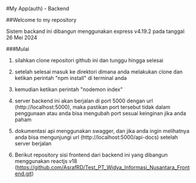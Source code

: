 
#My App(auth) - Backend

##Welcome to my repository

Sistem backand ini dibangun menggunakan express v4.19.2 pada tanggal 26 Mei 2024
  
###Mulai

1. silahkan clone repositori github ini dan tunggu hingga selesai
   
2. setelah selesai masuk ke direktori dimana anda melakukan clone dan ketikan perintah "npm install" di terminal anda
  
3. kemudian ketikan perintah "nodemon index"

4. server backend ini akan berjalan di port 5000 dengan url (http://localhost:5000), maka pastikan port tersebut tidak dalam penggunaan atau anda bisa mengubah port sesuai keinginan jika anda paham

5. dokumentasi api menggunakan swagger, dan jika anda ingin melihatnya anda bisa mengunjungi url (http://localhost:5000/api-docs) setelah server berjalan

6. Berikut repository sisi frontend dari backend ini yang dibangun menggunakan reactjs v18 (https://github.com/AsrafRD/Test_PT_Widya_Informasi_Nusantara_Frontend.git)
